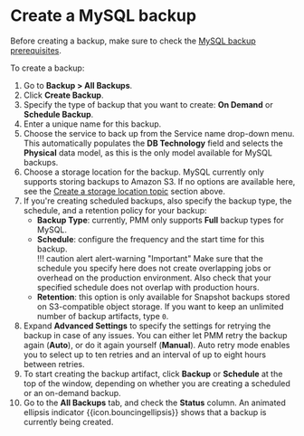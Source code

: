 # Create a MySQL backup

Before creating a backup, make sure to check the [MySQL backup prerequisites](mysql_prerequisites.md).

To create a backup:

1. Go to  <i class="uil uil-history"></i> **Backup > All Backups**.
2. Click <i class="uil uil-plus-square"></i> **Create Backup**.
3. Specify the type of backup that you want to create: **On Demand** or **Schedule Backup**.
4. Enter a unique name for this backup.
5. Choose the service to back up from the Service name drop-down menu. This automatically populates the **DB Technology** field and selects the **Physical** data model, as this is the only model available for MySQL backups.
6. Choose a storage location for the backup. MySQL currently only supports storing backups to Amazon S3. If no options are available here, see the [Create a storage location topic](../backup/prepare_storage_location.md) section above.
7. If you're creating scheduled backups, also specify the backup type, the schedule, and a retention policy for your backup:
    - **Backup Type**: currently, PMM only supports **Full** backup types for MySQL. 
    - **Schedule**: configure the frequency and the start time for this backup.     
    !!! caution alert alert-warning "Important"
        Make sure that the schedule you specify here does not create overlapping jobs or overhead on the production environment. Also check that your specified schedule does not overlap with production hours.
    - **Retention**: this option is only available for Snapshot backups stored on S3-compatible object storage. If you want to keep an unlimited number of backup artifacts, type `0`.
8. Expand **Advanced Settings** to specify the settings for retrying the backup in case of any issues. You can either let PMM retry the backup again (**Auto**), or do it again yourself (**Manual**). Auto retry mode enables you to select up to ten retries and an interval of up to eight hours between retries.
9. To start creating the backup artifact, click **Backup** or **Schedule** at the top of the window, depending on whether you are creating a scheduled or an on-demand backup.
10. Go to the **All Backups** tab, and check the **Status** column. An animated ellipsis indicator {{icon.bouncingellipsis}} shows that a backup is currently being created.
